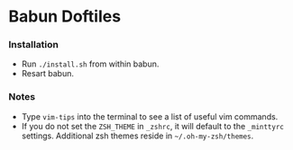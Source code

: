 # Babun Doftiles

### Installation
* Run `./install.sh` from within babun.
* Resart babun.

### Notes
* Type `vim-tips` into the terminal to see a list of useful vim commands.
* If you do not set the `ZSH_THEME` in `_zshrc`, it will default to the `_minttyrc` settings.  Additional zsh themes reside in `~/.oh-my-zsh/themes`.

